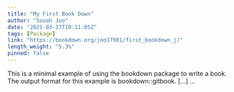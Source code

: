 ```yaml
---
title: "My First Book Down"
author: "Sooah Joo"
date: "2021-03-17T10:11:05Z"
tags: [Package]
link: "https://bookdown.org/joo17981/first_bookdown_j/"
length_weight: "5.3%"
pinned: false
---
```


This is a minimal example of using the bookdown package to write a book. The output format for this example is bookdown::gitbook. [...]  ...
